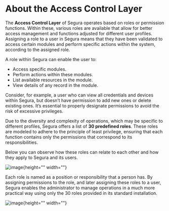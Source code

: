 # About the Access Control Layer

The **Access Control Layer** of Segura operates based on roles or permission functions. Within these, various roles are available that allow for better access management and functions adjusted for different user profiles. Assigning a role to a user in Segura means that they have been validated to access certain modules and perform specific actions within the system, according to the assigned role. 

A role within Segura can enable the user to:

* Access specific modules.  
* Perform actions within these modules.  
* List available resources in the module.  
* View details of any record in the module. 

Consider, for example, a user who can view all credentials and devices within Segura, but doesn’t have permission to add new ones or delete existing ones. It’s essential to properly designate permissions to avoid the risk of excessive privileges. 

Due to the diversity and complexity of operations, which may be specific to different profiles, Segura offers a list of **30 predefined roles**. These roles are modeled to adhere to the principle of least privilege, ensuring that each function contains only the permissions that correspond to its responsibilities. 

Below you can observe how these roles can relate to each other and how they apply to Segura and its users.

![image](https://cdn.document360.io/5a1d58df-64ce-42a2-8b23-688477d32f33/Images/Documentation/image%28102%29.png){height="" width=""}

Each role is named as a position or responsibility that a person has. By assigning permissions to the role, and later assigning these roles to a user, Segura enables the administrator to manage operations in a much more practical way using only the 30 roles provided in its standard installation.

![image](https://cdn.document360.io/5a1d58df-64ce-42a2-8b23-688477d32f33/Images/Documentation/image%28103%29.png){height="" width=""}